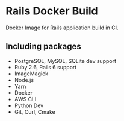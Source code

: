 # Rails Docker Build

Docker Image for Rails application build in CI.

## Including packages

- PostgreSQL, MySQL, SQLite dev support
- Ruby 2.6, Rails 6 support
- ImageMagick
- Node.js
- Yarn
- Docker
- AWS CLI
- Python Dev
- Git, Curl, Cmake
